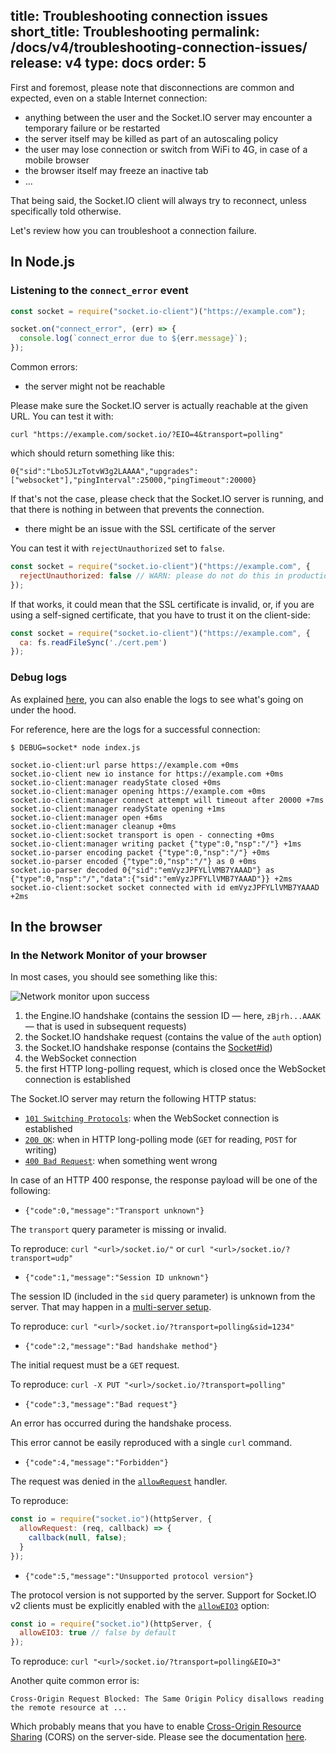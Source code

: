 title: Troubleshooting connection issues
short_title: Troubleshooting
permalink: /docs/v4/troubleshooting-connection-issues/
release: v4
type: docs
order: 5
---

First and foremost, please note that disconnections are common and expected, even on a stable Internet connection:

- anything between the user and the Socket.IO server may encounter a temporary failure or be restarted
- the server itself may be killed as part of an autoscaling policy
- the user may lose connection or switch from WiFi to 4G, in case of a mobile browser
- the browser itself may freeze an inactive tab
- ...

That being said, the Socket.IO client will always try to reconnect, unless specifically told otherwise.

Let's review how you can troubleshoot a connection failure.

## In Node.js

### Listening to the `connect_error` event

```js
const socket = require("socket.io-client")("https://example.com");

socket.on("connect_error", (err) => {
  console.log(`connect_error due to ${err.message}`);
});
```

Common errors:

- the server might not be reachable

Please make sure the Socket.IO server is actually reachable at the given URL. You can test it with:

```
curl "https://example.com/socket.io/?EIO=4&transport=polling"
```

which should return something like this:

```
0{"sid":"Lbo5JLzTotvW3g2LAAAA","upgrades":["websocket"],"pingInterval":25000,"pingTimeout":20000}
```

If that's not the case, please check that the Socket.IO server is running, and that there is nothing in between that prevents the connection.

- there might be an issue with the SSL certificate of the server

You can test it with `rejectUnauthorized` set to `false`.

```js
const socket = require("socket.io-client")("https://example.com", {
  rejectUnauthorized: false // WARN: please do not do this in production
});
```

If that works, it could mean that the SSL certificate is invalid, or, if you are using a self-signed certificate, that you have to trust it on the client-side:

```js
const socket = require("socket.io-client")("https://example.com", {
  ca: fs.readFileSync('./cert.pem')
});
```

### Debug logs

As explained [here](/docs/v4/logging-and-debugging/), you can also enable the logs to see what's going on under the hood.

For reference, here are the logs for a successful connection:

```
$ DEBUG=socket* node index.js

socket.io-client:url parse https://example.com +0ms
socket.io-client new io instance for https://example.com +0ms
socket.io-client:manager readyState closed +0ms
socket.io-client:manager opening https://example.com +0ms
socket.io-client:manager connect attempt will timeout after 20000 +7ms
socket.io-client:manager readyState opening +1ms
socket.io-client:manager open +6ms
socket.io-client:manager cleanup +0ms
socket.io-client:socket transport is open - connecting +0ms
socket.io-client:manager writing packet {"type":0,"nsp":"/"} +1ms
socket.io-parser encoding packet {"type":0,"nsp":"/"} +0ms
socket.io-parser encoded {"type":0,"nsp":"/"} as 0 +0ms
socket.io-parser decoded 0{"sid":"emVyzJPFYLlVMB7YAAAD"} as {"type":0,"nsp":"/","data":{"sid":"emVyzJPFYLlVMB7YAAAD"}} +2ms
socket.io-client:socket socket connected with id emVyzJPFYLlVMB7YAAAD +2ms
```

## In the browser

### In the Network Monitor of your browser

In most cases, you should see something like this:

![Network monitor upon success](/images/network-monitor.png)

1. the Engine.IO handshake (contains the session ID — here, `zBjrh...AAAK` — that is used in subsequent requests)
2. the Socket.IO handshake request (contains the value of the `auth` option)
3. the Socket.IO handshake response (contains the [Socket#id](/docs/v4/server-socket-instance/#Socket-id))
4. the WebSocket connection
5. the first HTTP long-polling request, which is closed once the WebSocket connection is established

The Socket.IO server may return the following HTTP status:

- [`101 Switching Protocols`](https://developer.mozilla.org/en-US/docs/Web/HTTP/Status/101): when the WebSocket connection is established
- [`200 OK`](https://developer.mozilla.org/en-US/docs/Web/HTTP/Status/200): when in HTTP long-polling mode (`GET` for reading, `POST` for writing)
- [`400 Bad Request`](https://developer.mozilla.org/en-US/docs/Web/HTTP/Status/400): when something went wrong

In case of an HTTP 400 response, the response payload will be one of the following:

- `{"code":0,"message":"Transport unknown"}`

The `transport` query parameter is missing or invalid.

To reproduce: `curl "<url>/socket.io/"` or `curl "<url>/socket.io/?transport=udp"`

- `{"code":1,"message":"Session ID unknown"}`

The session ID (included in the `sid` query parameter) is unknown from the server. That may happen in a [multi-server setup](/docs/v4/using-multiple-nodes/).

To reproduce: `curl "<url>/socket.io/?transport=polling&sid=1234"`

- `{"code":2,"message":"Bad handshake method"}`

The initial request must be a `GET` request.

To reproduce: `curl -X PUT "<url>/socket.io/?transport=polling"`

- `{"code":3,"message":"Bad request"}`

An error has occurred during the handshake process.

This error cannot be easily reproduced with a single `curl` command.

- `{"code":4,"message":"Forbidden"}`

The request was denied in the [`allowRequest`](/docs/v4/server-initialization/#allowRequest) handler.

To reproduce:

```js
const io = require("socket.io")(httpServer, {
  allowRequest: (req, callback) => {
    callback(null, false);
  }
});
```

- `{"code":5,"message":"Unsupported protocol version"}`

The protocol version is not supported by the server. Support for Socket.IO v2 clients must be explicitly enabled with the [`allowEIO3`](/docs/v4/server-initialization/#allowEIO3) option:

```js
const io = require("socket.io")(httpServer, {
  allowEIO3: true // false by default
});
```

To reproduce: `curl "<url>/socket.io/?transport=polling&EIO=3"`

Another quite common error is:

```
Cross-Origin Request Blocked: The Same Origin Policy disallows reading the remote resource at ...
```

Which probably means that you have to enable [Cross-Origin Resource Sharing](https://developer.mozilla.org/en-US/docs/Web/HTTP/CORS) (CORS) on the server-side. Please see the documentation [here](/docs/v4/handling-cors/).
